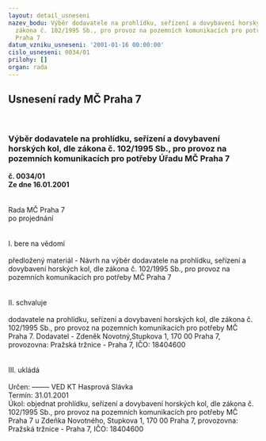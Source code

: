 ```yaml
---
layout: detail_usneseni
nazev_bodu: Výběr dodavatele na prohlídku, seřízení a dovybavení horských kol, dle
  zákona č. 102/1995 Sb., pro provoz na pozemních komunikacích pro potřeby Úřadu MČ
  Praha 7
datum_vzniku_usneseni: '2001-01-16 00:00:00'
cislo_usneseni: 0034/01
prilohy: []
organ: rada
---
```

<div id="ucUsn_pList" class="usn">
	<span><h2>Usnesení rady MČ Praha 7 </h2>
<br></span><div class="standBody">
<span><h3>Výběr dodavatele na prohlídku, seřízení a dovybavení horských kol, dle zákona č. 102/1995 Sb., pro provoz na pozemních komunikacích pro potřeby Úřadu MČ Praha 7</h3></span><div class="center">
		<strong>č. 0034/01</strong><br>
	</div>
<div class="center">
		<strong>Ze dne 16.01.2001</strong><br><br>
	</div>
<br>Rada MČ Praha 7<br>po projednání<br><br><br>I.	bere na vědomí<br><br> předložený materiál - Návrh na výběr dodavatele na prohlídku, seřízení a dovybavení horských kol, dle zákona č. 102/1995 Sb., pro provoz na pozemních komunikacích pro potřeby  MČ Praha 7<br><br><br>II.	schvaluje <br><br>dodavatele na prohlídku, seřízení a dovybavení horských kol, dle zákona č. 102/1995 Sb., pro provoz na pozemních komunikacích pro potřeby  MČ Praha 7. Dodavatel - Zdeněk Novotný,Stupkova 1, 170 00 Praha 7, provozovna: Pražská tržnice - Praha 7, IČO: 18404600<br><br><br>III.	ukládá <br><br> Určen:	–––––	VED KT Hasprová Slávka<br>Termín: 31.01.2001<br>Úkol:	objednat prohlídku, seřízení a dovybavení horských kol, dle zákona č. 102/1995 Sb., pro provoz na pozemních komunikacích pro potřeby  MČ Praha 7 u Zdeňka Novotného, Stupkova 1, 170 00 Praha 7, provozovna: Pražská tržnice - Praha 7, IČO: 18404600<br><br>  <br>
</div>
</div>